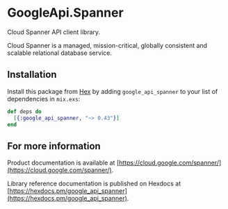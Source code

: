 # GoogleApi.Spanner

Cloud Spanner API client library.

Cloud Spanner is a managed, mission-critical, globally consistent and scalable relational database service.

## Installation

Install this package from [Hex](https://hex.pm) by adding
`google_api_spanner` to your list of dependencies in `mix.exs`:

```elixir
def deps do
  [{:google_api_spanner, "~> 0.43"}]
end
```

## For more information

Product documentation is available at [https://cloud.google.com/spanner/](https://cloud.google.com/spanner/).

Library reference documentation is published on Hexdocs at
[https://hexdocs.pm/google_api_spanner](https://hexdocs.pm/google_api_spanner).
